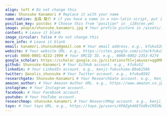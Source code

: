 ```yaml
---
align: left # Do not change this
name: Shunsuke Kanamori # Replace it with your name
name_native: 金森 駿介 # if you have a name in a non-latin script, put it here
position_key: postdoc # Choose this from "position" in _i18n/en.yml
image: people/shunsuke_kanamori.jpg # Your profile picture in /assets/images/people/
content: # Leave it blank
image_circular: false # Do not change this
more_info: # Leave it blank
email: kanamori.shunsuke@gmail.com # Your email address. e.g., kfuku52@gmail.com
website: # Your website URL. e.g., https://sites.google.com/site/kfuku52/
orcid: 0000-0001-8232-1999 # Your ORCID ID. e.g., 0000-0002-2353-9274
google_scholar: https://scholar.google.co.jp/citations?hl=ja&user=qg0MP8cAAAAJ # Your Google Scholar page. e.g., https://scholar.google.co.jp/citations?sortby=pubdate&hl=en&user=YrrVuIEAAAAJ
github: Shunsuke-Kanamori # Your GitHub account. e.g., kfuku52
linkedin: # Your LinkedIn account. e.g., kenji-fukushima-80a6258b
twitter: @anolis_shunsuke # Your Twitter account. e.g., kfuku0502
researchgate: Shunsuke-Kanamori # Your ResearchGate account. e.g., Kenji-Fukushima-3
amazon_author: # Your Amazon Author URL. e.g., https://www.amazon.co.jp/stores/%E7%A6%8F%E5%B3%B6-%E5%81%A5%E5%85%90/author/B09S6DYLF1
instagram: # Your Instagram account.
facebook: # Your Facebook account. 
youtube: # Your YouTube account.
researchmap: shunsuke.kanamori # Your ResearchMap account. e.g., kenji_fukushima
tayo: # Your tayo URL. e.g., https://tayo.jp/users/XPAZgh46EfUd9vCMIGNz8isozCu1
---
```

